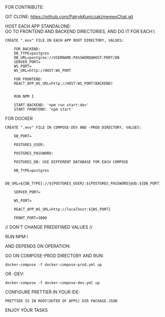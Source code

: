 FOR CONTRIBUTE:

GIT CLONE: https://github.com/PatrykKuniczak/memesChat.git

HOST EACH APP STANDALONE:\
GO TO FRONTEND AND BACKEND DIRECTORIES, AND DO IT FOR EACH:\

    CREATE ".env" FILE IN EACH APP ROOT DIRECTORY, VALUES:
        
        FOR BACKEND:
        DB_TYPE=postgres
        DB_URL=postgres://USERNAME:PASSWORD@HOST:PORT/DB
        SERVER_PORT=
        WS_PORT= 
        WS_URL=http://HOST:WS_PORT

        FOR FRONTEND:
        REACT_APP_WS_URL=http://HOST:WS_PORT(BACKEND)


        RUN NPM I
        
        START BACKEND: 'npm run start:dev'
        START FRONTEND: 'npm start'

FOR DOCKER

    CREATE ".env" FILE IN COMPOSE-DEV AND -PROD DIRECTORY, VALUES:

        DB_PORT=
    
        POSTGRES_USER:
    
        POSTGRES_PASSWORD:
    
        POSTGRES_DB: USE DIFFERENT DATABASE FOR EACH COMPOSE
    
        DB_TYPE=postgres
    
        DB_URL=${DB_TYPE}://${POSTGRES_USER}:${POSTGRES_PASSWORD}@db:${DB_PORT}/${POSTGRES_DB}
    
        SERVER_PORT=
    
        WS_PORT=
    
        REACT_APP_WS_URL=http://localhost:${WS_PORT}
    
        FRONT_PORT=3000

// DON'T CHANGE PREDEFINED VALUES //

RUN NPM I

AND DEPENDS ON OPERATION:

GO ON COMPOSE-PROD DIRECTORY AND RUN:

    docker-compose -f docker-compose-prod.yml up

OR -DEV:

    docker-compose -f docker-compose-dev.yml up

CONFIGURE PRETTIER IN YOUR IDE:

    PRETTIER IS IN ROOT(OUTER OF APPS) DIR PACKAGE.JSON     

ENJOY YOUR TASKS